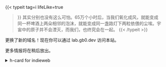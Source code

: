 ---
---
{{< typeit
  tag=i
  lifeLike=true
>}}
其实分别也没有这么可怕。65万个小时后，当我们氧化成风，就能变成同一杯啤酒上两朵相邻的泡沫，就能变成同一盏路灯下两粒依偎的尘埃。宇宙中的原子并不会湮灭，而我们，也终究会在一起。
{{< /typeit >}}

更换了新的域名！现在你可以通过 lab.gb0.dev 访问本站。

更多情报将在稍后放出。

<!--h-card related-->
<details>
<summary>h-card for indieweb</summary>
<span class="h-card">
  I'm 
  <a class="u-url" rel="me" href="/">/var/log/gblab</a>
  <img class="u-photo" alt="avatar of gblab acct" src="/img/logo@square.png" width="25%" height="25%"/>
  banner:
  <img class="u-featured" alt="banner of gblab acct" src="/img/blog-cover.png" width="25%" height="25%" />
  <a class="u-url" href="acct:gb@lab.gb0.dev">fedi</a>
  <a rel="me" href="https://web.brid.gy/r/https://lab.gb0.dev/"></a>
</span>
#nobridge
</details>
